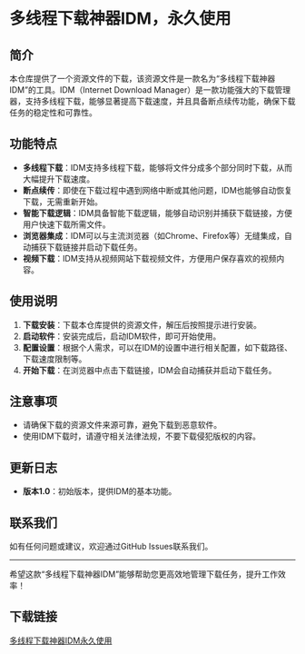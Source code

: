 # 多线程下载神器IDM，永久使用

## 简介

本仓库提供了一个资源文件的下载，该资源文件是一款名为“多线程下载神器IDM”的工具。IDM（Internet Download Manager）是一款功能强大的下载管理器，支持多线程下载，能够显著提高下载速度，并且具备断点续传功能，确保下载任务的稳定性和可靠性。

## 功能特点

- **多线程下载**：IDM支持多线程下载，能够将文件分成多个部分同时下载，从而大幅提升下载速度。
- **断点续传**：即使在下载过程中遇到网络中断或其他问题，IDM也能够自动恢复下载，无需重新开始。
- **智能下载逻辑**：IDM具备智能下载逻辑，能够自动识别并捕获下载链接，方便用户快速下载所需文件。
- **浏览器集成**：IDM可以与主流浏览器（如Chrome、Firefox等）无缝集成，自动捕获下载链接并启动下载任务。
- **视频下载**：IDM支持从视频网站下载视频文件，方便用户保存喜欢的视频内容。

## 使用说明

1. **下载安装**：下载本仓库提供的资源文件，解压后按照提示进行安装。
2. **启动软件**：安装完成后，启动IDM软件，即可开始使用。
3. **配置设置**：根据个人需求，可以在IDM的设置中进行相关配置，如下载路径、下载速度限制等。
4. **开始下载**：在浏览器中点击下载链接，IDM会自动捕获并启动下载任务。

## 注意事项

- 请确保下载的资源文件来源可靠，避免下载到恶意软件。
- 使用IDM下载时，请遵守相关法律法规，不要下载侵犯版权的内容。

## 更新日志

- **版本1.0**：初始版本，提供IDM的基本功能。

## 联系我们

如有任何问题或建议，欢迎通过GitHub Issues联系我们。

---

希望这款“多线程下载神器IDM”能够帮助您更高效地管理下载任务，提升工作效率！

## 下载链接

[多线程下载神器IDM永久使用](https://pan.quark.cn/s/ac639986f921)